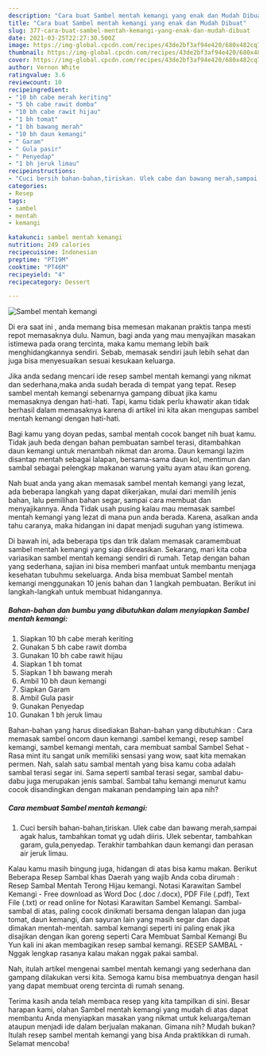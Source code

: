 ```yaml
---
description: "Cara buat Sambel mentah kemangi yang enak dan Mudah Dibuat"
title: "Cara buat Sambel mentah kemangi yang enak dan Mudah Dibuat"
slug: 377-cara-buat-sambel-mentah-kemangi-yang-enak-dan-mudah-dibuat
date: 2021-03-25T22:27:30.500Z
image: https://img-global.cpcdn.com/recipes/43de2bf3af94e420/680x482cq70/sambel-mentah-kemangi-foto-resep-utama.jpg
thumbnail: https://img-global.cpcdn.com/recipes/43de2bf3af94e420/680x482cq70/sambel-mentah-kemangi-foto-resep-utama.jpg
cover: https://img-global.cpcdn.com/recipes/43de2bf3af94e420/680x482cq70/sambel-mentah-kemangi-foto-resep-utama.jpg
author: Vernon White
ratingvalue: 3.6
reviewcount: 10
recipeingredient:
- "10 bh cabe merah keriting"
- "5 bh cabe rawit domba"
- "10 bh cabe rawit hijau"
- "1 bh tomat"
- "1 bh bawang merah"
- "10 bh daun kemangi"
- " Garam"
- " Gula pasir"
- " Penyedap"
- "1 bh jeruk limau"
recipeinstructions:
- "Cuci bersih bahan-bahan,tiriskan. Ulek cabe dan bawang merah,sampai agak halus, tambahkan tomat yg udah diiris. Ulek sebentar, tambahkan garam, gula,penyedap. Terakhir tambahkan daun kemangi dan perasan air jeruk limau."
categories:
- Resep
tags:
- sambel
- mentah
- kemangi

katakunci: sambel mentah kemangi 
nutrition: 249 calories
recipecuisine: Indonesian
preptime: "PT19M"
cooktime: "PT46M"
recipeyield: "4"
recipecategory: Dessert

---
```



![Sambel mentah kemangi](https://img-global.cpcdn.com/recipes/43de2bf3af94e420/680x482cq70/sambel-mentah-kemangi-foto-resep-utama.jpg)

Di era  saat ini , anda memang bisa memesan makanan praktis tanpa mesti repot memasaknya dulu. Namun, bagi anda yang mau menyajikan masakan istimewa pada orang tercinta, maka kamu memang lebih baik menghidangkannya sendiri. Sebab, memasak sendiri jauh lebih sehat dan juga bisa menyesuaikan sesuai kesukaan keluarga.

Jika anda sedang mencari ide resep sambel mentah kemangi yang nikmat dan sederhana,maka anda sudah berada di tempat yang tepat. Resep sambel mentah kemangi  sebenarnya gampang dibuat jika kamu memasaknya dengan hati-hati. Tapi, kamu tidak perlu khawatir akan tidak berhasil dalam memasaknya 
karena di artikel ini kita akan mengupas sambel mentah kemangi dengan hati-hati.  

Bagi kamu yang doyan pedas, sambal mentah cocok banget nih buat kamu. Tidak jauh beda dengan bahan pembuatan sambel terasi, ditambahkan daun kemangi untuk menambah nikmat dan aroma. Daun kemangi lazim disantap mentah sebagai lalapan, bersama-sama daun kol, mentimun dan sambal sebagai pelengkap makanan warung yaitu ayam atau ikan goreng.

Nah buat anda yang akan memasak sambel mentah kemangi yang lezat, ada beberapa langkah yang dapat dikerjakan, mulai dari memilih jenis bahan, lalu pemilihan bahan segar, sampai cara membuat dan menyajikannya. Anda Tidak usah pusing kalau mau memasak sambel mentah kemangi yang lezat di mana pun anda berada. Karena, asalkan anda  tahu caranya, maka hidangan ini dapat menjadi suguhan yang istimewa.

Di bawah ini, ada beberapa tips dan trik dalam memasak caramembuat sambel mentah kemangi yang siap dikreasikan. Sekarang, mari kita coba variasikan sambel mentah kemangi sendiri di rumah. Tetap dengan bahan yang sederhana, sajian ini bisa memberi manfaat untuk membantu menjaga kesehatan tubuhmu sekeluarga. Anda bisa membuat Sambel mentah kemangi menggunakan 10 jenis bahan dan 1 langkah pembuatan. Berikut ini langkah-langkah untuk membuat hidangannya.

<!--inarticleads1-->

##### Bahan-bahan dan bumbu yang dibutuhkan dalam menyiapkan Sambel mentah kemangi:

1. Siapkan 10 bh cabe merah keriting
1. Gunakan 5 bh cabe rawit domba
1. Gunakan 10 bh cabe rawit hijau
1. Siapkan 1 bh tomat
1. Siapkan 1 bh bawang merah
1. Ambil 10 bh daun kemangi
1. Siapkan  Garam
1. Ambil  Gula pasir
1. Gunakan  Penyedap
1. Gunakan 1 bh jeruk limau


Bahan-bahan yang harus disediakan Bahan-bahan yang dibutuhkan : Cara memasak sambel oncom daun kemangi .sambel kemangi, resep sambel kemangi, sambel kemangi mentah, cara membuat sambal Sambel Sehat - Rasa mint itu sangat unik memiliki sensasi yang wow, saat kita memakan permen. Nah, salah satu sambal mentah yang bisa kamu coba adalah sambal terasi segar ini. Sama seperti sambal terasi segar, sambal dabu-dabu juga merupakan jenis sambal. Sambal tahu kemangi menurut kamu cocok disandingkan dengan makanan pendamping lain apa nih? 

<!--inarticleads2-->

##### Cara membuat Sambel mentah kemangi:

1. Cuci bersih bahan-bahan,tiriskan. Ulek cabe dan bawang merah,sampai agak halus, tambahkan tomat yg udah diiris. Ulek sebentar, tambahkan garam, gula,penyedap. Terakhir tambahkan daun kemangi dan perasan air jeruk limau.


Kalau kamu masih bingung juga, hidangan di atas bisa kamu makan. Berikut Beberapa Resep Sambal khas Daerah yang wajib Anda coba dirumah : Resep Sambal Mentah Terong Hijau kemangi. Notasi Karawitan Sambel Kemangi - Free download as Word Doc (.doc /.docx), PDF File (.pdf), Text File (.txt) or read online for Notasi Karawitan Sambel Kemangi. Sambal-sambal di atas, paling cocok dinikmati bersama dengan lalapan dan juga tomat, daun kemangi, dan sayuran lain yang masih segar dan dapat dimakan mentah-mentah. sambal kemangi seperti ini paling enak jika disajikan dengan ikan goreng seperti Cara Membuat Sambal Kemangi Bu Yun kali ini akan membagikan resep sambal kemangi. RESEP SAMBAL - Nggak lengkap rasanya kalau makan nggak pakai sambal. 

Nah, itulah artikel mengenai  sambel mentah kemangi  yang sederhana dan gampang dilakukan versi kita. Semoga kamu bisa membuatnya dengan hasil yang dapat membuat oreng tercinta di rumah senang. 

Terima kasih anda telah membaca resep yang kita tampilkan di sini. Besar harapan kami, olahan  Sambel mentah kemangi yang mudah di atas dapat membantu Anda menyiapkan masakan yang nikmat untuk keluarga/teman ataupun menjadi ide dalam berjualan makanan. Gimana nih? Mudah bukan? Itulah resep sambel mentah kemangi yang bisa Anda praktikkan di rumah. Selamat mencoba!

